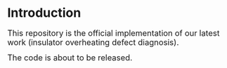 # Introduction

<font size="4">This repository is the official implementation of our latest work (insulator overheating defect diagnosis).

The code is about to be released.</font>

